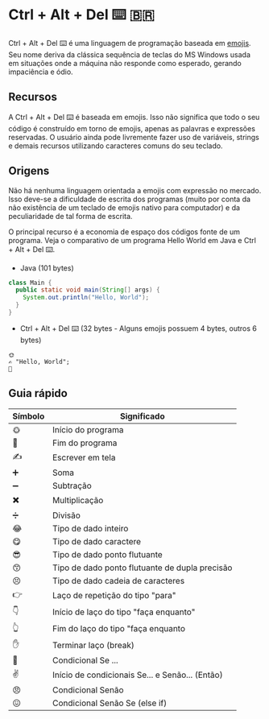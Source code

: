 # Ctrl + Alt + Del ⌨️ 🇧🇷

Ctrl + Alt + Del ⌨️ é uma linguagem de programação baseada em [emojis](https://pt.wikipedia.org/wiki/Emoji). Seu nome deriva da clássica sequência de teclas do MS Windows usada em situações onde a máquina não responde como esperado, gerando impaciência e ódio.

## Recursos

A Ctrl + Alt + Del ⌨️ é baseada em emojis. Isso não significa que todo o seu código é construído em torno de emojis, apenas as palavras e expressões reservadas. O usuário ainda pode livremente fazer uso de variáveis, strings e demais recursos utilizando caracteres comuns do seu teclado.

## Origens

Não há nenhuma linguagem orientada a emojis com expressão no mercado. Isso deve-se a dificuldade de escrita dos programas (muito por conta da não existência de um teclado de emojis nativo para computador) e da peculiaridade de tal forma de escrita.

O principal recurso é a economia de espaço dos códigos fonte de um programa. Veja o comparativo de um programa Hello World em Java e Ctrl + Alt + Del ⌨️.

* Java (101 bytes)

```java
class Main {
  public static void main(String[] args) {
    System.out.println("Hello, World");
  }
}
```

* Ctrl + Alt + Del ⌨️ (32 bytes - Alguns emojis possuem 4 bytes, outros 6 bytes)

```
🌞
✍️ "Hello, World";
🌝
```

## Guia rápido

| Símbolo  | Significado |
| ------------- | ------------- |
| 🌞 | Início do programa |
| 🌝 | Fim do programa |
| ✍️ | Escrever em tela |
| ➕ | Soma |
| ➖ | Subtração |
| ✖️ | Multiplicação |
| ➗ | Divisão |
| 😂 | Tipo de dado inteiro |
| 😋 | Tipo de dado caractere |
| 😎 | Tipo de dado ponto flutuante |
| 😙 | Tipo de dado ponto flutuante de dupla precisão |
| 😣 | Tipo de dado cadeia de caracteres |
| 👉 | Laço de repetição do tipo "para" |
| 👇 | Início de laço do tipo "faça enquanto" |
| 👆 | Fim do laço do tipo "faça enquanto |
| ✋ | Terminar laço (break) |
| 🤔 | Condicional Se ... |
| ✌️ | Início de condicionais Se... e Senão... (Então) |
| 😠 | Condicional Senão |
| 😖 | Condicional Senão Se (else if) |

